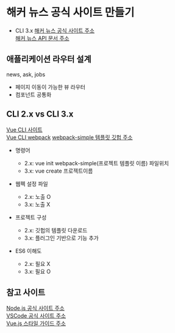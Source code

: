 # 해커 뉴스 공식 사이트 만들기

- CLI 3.x
  [해커 뉴스 공식 사이트 주소](https://news.ycombinator.com/)  
  [해커 뉴스 API 문서 주소](https://github.com/tastejs/hacker-news-pwas/blob/master/docs/api.md)

## 애플리케이션 라우터 설계

news, ask, jobs

- 페이지 이동이 가능한 뷰 라우터
- 컴포넌트 공통화

## CLI 2.x vs CLI 3.x

[Vue CLI 사이트](https://cli.vuejs.org/)  
[Vue CLI webpack](https://cli.vuejs.org/guide/webpack.html#working-with-webpack)
[webpack-simple 템플릿 깃헙 주소](https://github.com/vuejs-templates/webpack-simple)

- 명령어

  - 2.x: vue init webpack-simple(프로젝트 템플릿 이름) 파일위치
  - 3.x: vue create 프로젝트이름

- 웹펙 설정 파일

  - 2.x: 노출 O
  - 3.x: 노출 X

- 프로젝트 구성

  - 2.x: 깃헙의 템플릿 다운로드
  - 3.x: 플러그인 기반으로 기능 추가

- ES6 이해도

  - 2.x: 필요 X
  - 3.x: 필요 O

## 참고 사이트

[Node.js 공식 사이트 주소](https://nodejs.org/ko)  
[VSCode 공식 사이트 주소](https://code.visualstudio.com/)  
[Vue.js 스타일 가이드 주소](https://v2.vuejs.org/v2/style-guide/?redirect=true)

